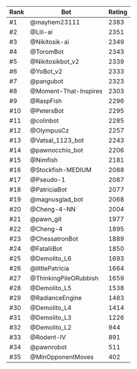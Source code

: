 Rank|Bot|Rating
---|---|---
#1|@mayhem23111|2383
#2|@Lili-ai|2351
#3|@Nikitosik-ai|2349
#4|@ToromBot|2343
#5|@Nikitosikbot_v2|2339
#6|@YoBot_v2|2333
#7|@pangubot|2323
#8|@Moment-That-Inspires|2303
#9|@RaspFish|2296
#10|@PetersBot|2295
#11|@colinbot|2285
#12|@OlympusCz|2257
#13|@Vatsal_1123_bot|2243
#14|@pawnocchio_bot|2206
#15|@Nimfish|2181
#16|@Stockfish-MEDIUM|2088
#17|@Pseudo-1|2087
#18|@PatriciaBot|2077
#19|@magnusglad_bot|2068
#20|@Cheng-4-NN|2004
#21|@pawn_git|1977
#22|@Cheng-4|1895
#23|@ChessatronBot|1889
#24|@FataliiBot|1850
#25|@Demolito_L6|1693
#26|@littlePatricia|1664
#27|@ThinkingPileORubbish|1659
#28|@Demolito_L5|1538
#29|@RadianceEngine|1483
#30|@Demolito_L4|1414
#31|@Demolito_L3|1226
#32|@Demolito_L2|944
#33|@Rodent-IV|891
#34|@pawnrobot|511
#35|@MinOpponentMoves|402
